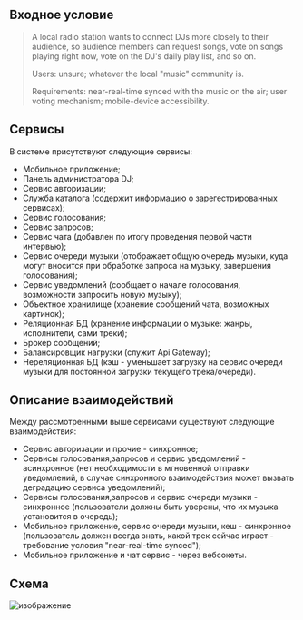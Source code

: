 ## Входное условие
> A local radio station wants to connect DJs more closely to their audience, so audience members can request songs, vote on songs playing right now, vote on the DJ's daily play list, and so on.
>
> Users: unsure; whatever the local "music" community is.
>
> Requirements: near-real-time synced with the music on the air; user voting mechanism; mobile-device accessibility.

## Сервисы
В системе присутствуют следующие сервисы:
- Мобильное приложение;
- Панель администратора DJ;
- Сервис авторизации;
- Служба каталога (содержит информацию о зарегестрированных сервисах);
- Сервис голосования;
- Сервис запросов;
- Сервис чата (добавлен по итогу проведения первой части интервью);
- Сервис очереди музыки (отображает общую очередь музыки, куда могут вносится при обработке запроса на музыку, завершения голосования);
- Сервис уведомлений (сообщает о начале голосования, возможности запросить новую музыку);
- Объектное хранилище (хранение сообщений чата, возможных картинок);
- Реляционная БД (хранение информации о музыке: жанры, исполнители, сами треки);
- Брокер сообщений;
- Балансировщик нагрузки (служит Api Gateway);
- Нереляционная БД (кэш - уменьшает загрузку на сервис очереди музыки для постоянной загрузки текущего трека/очереди).

## Описание взаимодействий
Между рассмотренными выше сервисами существуют следующие взаимодействия:
- Сервис авторизации и прочие - синхронное;
- Сервисы голосования,запросов и сервис уведомлений - асинхронное (нет необходимости в мгновенной отправки уведомлений, в случае синхронного взаимодействия может вызвать деградацию сервиса уведомлений);
- Сервисы голосования,запросов и сервис очереди музыки - синхронное (пользователи должны быть уверены, что их музыка установится в очередь);
- Мобильное приложение, сервис очереди музыки, кеш - синхронное (пользователь должен всегда знать, какой трек сейчас играет - требование условия "near-real-time synced");
- Мобильное приложение и чат сервис - через вебсокеты.

## Схема
![изображение](https://github.com/user-attachments/assets/16f2a9f1-a8c5-49aa-a29d-994d7cf32a51)
